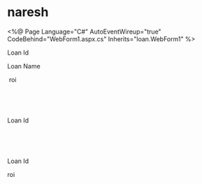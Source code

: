 # naresh
<%@ Page Language="C#" AutoEventWireup="true" CodeBehind="WebForm1.aspx.cs" Inherits="loan.WebForm1" %>

<!DOCTYPE html>

<html xmlns="http://www.w3.org/1999/xhtml">
<head runat="server">
    <title></title>
</head>
<body>
    <form id="form1" runat="server">
        <div>
            Loan Id&nbsp;&nbsp;&nbsp;&nbsp;&nbsp;&nbsp;&nbsp;&nbsp;&nbsp;&nbsp;&nbsp;&nbsp;&nbsp;&nbsp;&nbsp;&nbsp;&nbsp;&nbsp;&nbsp;&nbsp;
            <asp:TextBox ID="TextBox1" runat="server"></asp:TextBox>
        </div>
        <p>
            Loan Name&nbsp;&nbsp;&nbsp;&nbsp;&nbsp;&nbsp;&nbsp;&nbsp;&nbsp;&nbsp;&nbsp;&nbsp;&nbsp;&nbsp;
            <asp:TextBox ID="TextBox2" runat="server"></asp:TextBox>
        </p>
        <p>
&nbsp;roi&nbsp;&nbsp;&nbsp;&nbsp;&nbsp;&nbsp;&nbsp;&nbsp;&nbsp;&nbsp;&nbsp;&nbsp;&nbsp;&nbsp;&nbsp;&nbsp;&nbsp;&nbsp;&nbsp;&nbsp;&nbsp;&nbsp;&nbsp;&nbsp;&nbsp;&nbsp;&nbsp;
            <asp:TextBox ID="TextBox3" runat="server"></asp:TextBox>
        </p>
        <p>
&nbsp;&nbsp;&nbsp;&nbsp;&nbsp;&nbsp;&nbsp;&nbsp;&nbsp;&nbsp;&nbsp;&nbsp;&nbsp;&nbsp;&nbsp;&nbsp;&nbsp;&nbsp;&nbsp;&nbsp;&nbsp;&nbsp;&nbsp;
            <asp:Button ID="Button1" runat="server" OnClick="Button1_Click" Text="Insert" />
        </p>
        <p>
&nbsp;&nbsp;&nbsp;&nbsp;&nbsp;&nbsp;&nbsp;
            <asp:Label ID="Label1" runat="server" Text="Label" Visible="False"></asp:Label>
        </p>
        <p>
            Loan Id&nbsp;&nbsp;&nbsp;&nbsp;&nbsp;&nbsp;&nbsp;&nbsp;&nbsp;&nbsp;&nbsp;&nbsp;&nbsp;&nbsp;&nbsp;&nbsp;&nbsp;&nbsp;&nbsp;&nbsp; <asp:TextBox ID="TextBox4" runat="server"></asp:TextBox>
        </p>
        <p>
&nbsp;&nbsp;&nbsp;&nbsp;&nbsp;&nbsp;&nbsp;&nbsp;&nbsp;&nbsp;&nbsp;&nbsp;&nbsp;&nbsp;&nbsp;&nbsp;&nbsp;&nbsp;&nbsp;&nbsp;&nbsp;&nbsp;
            <asp:Button ID="Button2" runat="server" OnClick="Button2_Click" Text="Delete" />
        </p>
&nbsp;&nbsp;&nbsp;&nbsp;&nbsp;&nbsp;&nbsp;
        <asp:Label ID="Label2" runat="server" Text="Label" Visible="False"></asp:Label>
        <p>
            Loan Id&nbsp;&nbsp;&nbsp;&nbsp;&nbsp;&nbsp;&nbsp;&nbsp;&nbsp;&nbsp;&nbsp;&nbsp;&nbsp;&nbsp;&nbsp;&nbsp;&nbsp; <asp:TextBox ID="TextBox5" runat="server"></asp:TextBox>
        </p>
        <p>
            roi&nbsp;&nbsp;&nbsp;&nbsp;&nbsp;&nbsp;&nbsp;&nbsp;&nbsp;&nbsp;&nbsp;&nbsp;&nbsp;&nbsp;&nbsp;&nbsp;&nbsp;&nbsp;&nbsp;&nbsp;&nbsp;&nbsp;&nbsp;&nbsp;
            <asp:TextBox ID="TextBox6" runat="server"></asp:TextBox>
        </p>
&nbsp;&nbsp;&nbsp;&nbsp;&nbsp;&nbsp;&nbsp;&nbsp;&nbsp;&nbsp;&nbsp;&nbsp;&nbsp;&nbsp;&nbsp;&nbsp;&nbsp;&nbsp;&nbsp;&nbsp;&nbsp;
        <asp:Button ID="Button3" runat="server" OnClick="Button3_Click" Text="Update" />
        <br />
        <br />
        <asp:Label ID="Label3" runat="server" Text="Label" Visible="False"></asp:Label>
    </form>
    <p>
&nbsp;&nbsp;&nbsp;&nbsp;&nbsp;&nbsp;&nbsp;&nbsp;&nbsp;&nbsp;&nbsp;&nbsp;&nbsp;&nbsp;&nbsp;&nbsp;&nbsp;&nbsp;&nbsp;&nbsp;&nbsp;&nbsp;
    </p>
</body>
</html>
